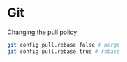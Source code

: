 # Git

Changing the pull policy 

```bash
git config pull.rebase false # merge
git config pull.rebase true # rebase
```